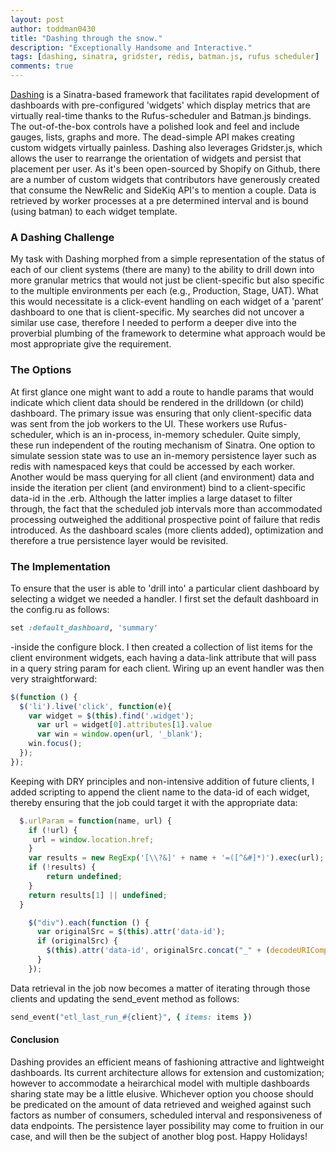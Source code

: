 ```yaml
---
layout: post
author: toddman0430
title: "Dashing through the snow."
description: "Exceptionally Handsome and Interactive."
tags: [dashing, sinatra, gridster, redis, batman.js, rufus scheduler]
comments: true
---
```


[Dashing](http://dashing.io/) is a Sinatra-based framework that facilitates rapid development of dashboards with pre-configured 'widgets' which display metrics that are virtually real-time thanks to 
the Rufus-scheduler and Batman.js bindings. The out-of-the-box controls have a polished look and feel
and include gauges, lists, graphs and more. The dead-simple API makes creating custom widgets virtually painless. Dashing also leverages Gridster.js, which allows the user to rearrange the orientation of widgets and persist that placement per user. As it's been open-sourced by Shopify on Github, there are a number of custom widgets that contributors have generously created that consume the NewRelic and SideKiq API's to mention a couple. Data is retrieved by worker processes at a pre determined interval and is bound (using batman) to each widget template.

### A Dashing Challenge
My task with Dashing morphed from a simple representation of the status of each of our client systems (there are many) to the ability to drill down into more granular metrics that would not just be client-specific but also specific to the multiple environments per each (e.g., Production, Stage, UAT). What this would necessitate is a click-event handling on each widget of a 'parent' dashboard to one that is client-specific. My searches did not uncover a similar use case, therefore I needed to perform a deeper dive into the proverbial plumbing of the framework to determine what approach would be most appropriate give the requirement.

### The Options
At first glance one might want to add a route to handle params that would indicate which client data should be rendered in the drilldown (or child) dashboard. The primary issue was ensuring that only client-specific data was sent from the job workers to the UI. These workers use Rufus-scheduler, which is an in-process, in-memory scheduler. Quite simply, these run independent of the routing mechanism of Sinatra. One option to simulate session state was to use an in-memory persistence layer such as redis with namespaced keys that could be accessed by each worker. Another would be mass querying for all client (and environment) data and inside the iteration per client (and environment) bind to a client-specific data-id in the .erb. Although the latter implies a large dataset to filter through, the fact that the scheduled job intervals more than accommodated processing outweighed the additional prospective point of failure that redis introduced. As the dashboard scales (more clients added), optimization and therefore a true persistence layer would be revisited.

### The Implementation
To ensure that the user is able to 'drill into' a particular client dashboard by selecting a widget we needed a handler. I first set the default dashboard in the config.ru as follows:
```ruby
set :default_dashboard, 'summary'
```
-inside the configure block.
I then created a collection of list items for the client environment widgets, each having a data-link attribute that will pass in a query string param for each client. Wiring up an event handler was then very straightforward:
```javascript
$(function () {
  $('li').live('click', function(e){
    var widget = $(this).find('.widget');
      var url = widget[0].attributes[1].value
      var win = window.open(url, '_blank');
    win.focus();   
  });
});
```
Keeping with DRY principles and non-intensive addition of future clients, I added scripting to append the client name to the data-id of each widget, thereby ensuring that the job could target it with the appropriate data:
```javascript
  $.urlParam = function(name, url) {
    if (!url) {
     url = window.location.href;
    }
    var results = new RegExp('[\\?&]' + name + '=([^&#]*)').exec(url);
    if (!results) { 
        return undefined;
    }
    return results[1] || undefined;
  }

    $("div").each(function () {
      var originalSrc = $(this).attr('data-id');
      if (originalSrc) {
        $(this).attr('data-id', originalSrc.concat("_" + (decodeURIComponent($.urlParam('client', window.location.href)))));  
      }  
    });
```
Data retrieval in the job now becomes a matter of iterating through those clients and updating the 
send_event method as follows:
```ruby
send_event("etl_last_run_#{client}", { items: items }) 
```

#### Conclusion
Dashing provides an efficient means of fashioning attractive and lightweight dashboards. Its current architecture allows for extension and customization; however to accommodate a heirarchical model with multiple dashboards sharing state may be a little elusive. Whichever option you choose should be predicated on the amount of data retrieved and weighed against such factors as number of consumers, scheduled interval and responsiveness of data endpoints. The persistence layer possibility may come to fruition in our case, and will then be the subject of another blog post. Happy Holidays!

